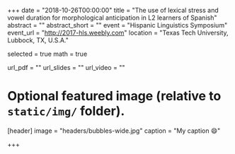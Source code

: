 +++
date = "2018-10-26T00:00:00"
title = "The use of lexical stress and vowel duration for morphological anticipation in L2 learners of Spanish"
abstract = ""
abstract_short = ""
event = "Hispanic Linguistics Symposium"
event_url = "http://2017-hls.weebly.com"
location = "Texas Tech University, Lubbock, TX, U.S.A."

selected = true
math = true

url_pdf = ""
url_slides = ""
url_video = ""

# Optional featured image (relative to `static/img/` folder).
[header]
image = "headers/bubbles-wide.jpg"
caption = "My caption :smile:"

+++

